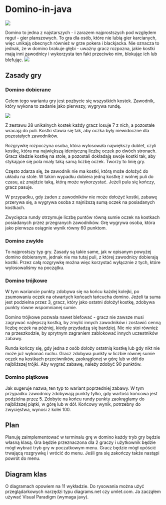 # Domino-in-java

![](https://i.imgur.com/ytQhPjt.png)

Domino to jedna z najstarszych - i zarazem najprostszych pod względem reguł - gier planszowych. To gra dla osób, które nie lubią gier karcianych, więc unikają obecnych również w grze pokera i blackjacka. Nie oznacza to jednak, że w domino brakuje głębi - uważny gracz rozpozna, jakie kostki mają inni zawodnicy i wykorzysta ten fakt przeciwko nim, blokując ich lub blefując.
![](https://i.imgur.com/A5UGD8U.png)

## Zasady gry

### Domino dobierane

Celem tego wariantu gry jest pozbycie się wszystkich kostek. Zawodnik, który wykona to zadanie jako pierwszy, wygrywa rundę.

![](https://i.imgur.com/Sa9Jz4q.png)


Z zestawu 28 unikalnych kostek każdy gracz losuje 7 z nich, a pozostałe wracają do puli. Kostki stawia się tak, aby oczka były niewidoczne dla pozostałych zawodników.

Rozgrywkę rozpoczyna osoba, która wylosowała największy dublet, czyli kostkę, która ma największą identyczną liczbę oczek po dwóch stronach. Gracz kładzie kostkę na stole, a pozostali dokładają swoje kostki tak, aby stykające się pola miały taką samą liczbę oczek. Tworzy to linię gry.

Często zdarza się, że zawodnik nie ma kostki, którą może dołożyć do układu na stole. W takim wypadku dobiera jedną kostkę z wolnej puli do czasu, aż znajdzie taką, którą może wykorzystać. Jeżeli pula się kończy, gracz pasuje.

W przypadku, gdy żaden z zawodników nie może dołożyć kostki, zabawę przerywa się, a wygrywa osoba z najniższą sumą oczek na posiadanych kostkach.

Zwycięzca rundy otrzymuje liczbę puntów równą sumie oczek na kostkach posiadanych przez przegranych zawodników. Grę wygrywa osoba, która jako pierwsza osiągnie wynik równy 60 punktom.

### Domino zwykłe

To najprostszy typ gry. Zasady są takie same, jak w opisanym powyżej domino dobieranym, jednak nie ma tutaj puli, z której zawodnicy dobierają kostki. Przez całą rozgrywkę można więc korzystać wyłącznie z tych, które wylosowaliśmy na początku.

### Domino trójkowe

W tym wariancie punkty zdobywa się na końcu każdej kolejki, po zsumowaniu oczek na otwartych końcach łańcucha domino. Jeżeli ta suma jest podzielna przez 3, gracz, który jako ostatni dołożył kostkę, zdobywa punkty równe wspomnianej sumie.

Domino trójkowe pozwala nawet blefować - gracz nie zawsze musi zagrywać najlepszą kostką, by zmylić innych zawodników i zostawić cenną liczbę oczek na później, kiedy przydadzą się bardziej. Nic nie stoi również na przeszkodzie, by sprytnym zagraniem zablokować innych uczestników zabawy.

Runda kończy się, gdy jedna z osób dołoży ostatnią kostkę lub gdy nikt nie może już wykonać ruchu. Gracz zdobywa punkty w liczbie równej sumie oczek na kostkach przeciwników, zaokrąglonej w górę lub w dół do najbliższej trójki. Aby wygrać zabawę, należy zdobyć 90 punktów.

### Domino piątkowe

Jak sugeruje nazwa, ten typ to wariant poprzedniej zabawy. W tym przypadku zawodnicy zdobywają punkty tylko, gdy wartość końcowa jest podzielna przez 5. Zdobyte na końcu rundy punkty zaokrąglamy do najbliższej piątki, w górę lub w dół. Końcowy wynik, potrzebny do zwycięstwa, wynosi z kolei 100.
## Plan
Planuję zaimplementować w terminalu grę w domino każdy tryb gry będzie własną klasą. Gra będzie przeznaczona dla 2 graczy i użytkownik będzie mógł wybrać tryb gry w poczatkowym menu. Gracz będzie mógł opóścić trwającą rozgrywkę i wrócić do menu. Jeśli gra się zakończy także nastąpi powrót do menu.
## Diagram klas

O diagramach opowiem na 11 wykładzie. Do rysowania można użyć przeglądarkowych narzędzi typu diagrams.net czy umlet.com. Ja zacząłem używać Visual Paradigm (wymaga javy).
